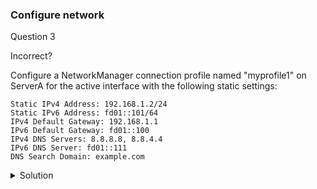 ### Configure network

Question 3

Incorrect?

Configure a NetworkManager connection profile named "myprofile1" on ServerA for the active interface with the following static settings:

    Static IPv4 Address: 192.168.1.2/24
    Static IPv6 Address: fd01::101/64
    IPv4 Default Gateway: 192.168.1.1
    IPv6 Default Gateway: fd01::100
    IPv4 DNS Servers: 8.8.8.8, 8.8.4.4
    IPv6 DNS Server: fd01::111
    DNS Search Domain: example.com

<details><summary>Solution</summary>



1. Create the connection:
```
# nmcli con add con-name myprofile1 ifname ens18 type ethernet
```
2. Set IPv4 and IPv6 settings:
```
# nmcli con mod myprofile1 ipv4.addresses 192.168.1.2/24 
# nmcli con mod myprofile1 ipv4.method manual
# nmcli con mod myprofile1 ipv4.gateway 192.168.1.1
# nmcli con mod myprofile1 ipv4.dns "8.8.8.8 8.8.4.4" 
# nmcli con mod myprofile1 ipv4.dns-search example.com

# nmcli con mod myprofile1 ipv6.addr fd01::101/64
# nmcli con mod myprofile1 ipv6.method manual
# nmcli con mod myprofile1 ipv6.gateway fd01::100
# nmcli con mod myprofile1 ipv6.dns "fd01::111"
# nmcli con mod myprofile1 ipv6.dns-search example.com
```
7. Activate the profile:
```
# nmcli connection up myprofile1
```

Verification:

1. Device and connection status:
```
# nmcli device status
```
2. Profile parameters:
```
# nmcli -p con show myprofile1
```
3. Interface address:
```
# ip address show enp0s3
```
4. Default gateway:
```
# ip route
```
5. DNS settings:
```
# cat /etc/resolv.conf
```
6. Ping test:
```
# ping 192.168.1.3
```

</details>